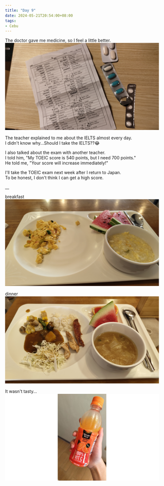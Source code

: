 ```yaml
---
title: "Day 9"
date: 2024-05-21T20:54:00+08:00
tags:
- Cebu
---
```


The doctor gave me medicine, so I feel a little better.  
![medicine](image1.jpg)

The teacher explained to me about the IELTS almost every day.  
I didn't know why...Should I take the IELTS??😂

I also talked about the exam with another teacher.  
I told him, "My TOEIC score is 540 points, but I need 700 points."  
He told me, "Your score will increase immediately!"

I'll take the TOEIC exam next week after I return to Japan.  
To be honest, I don't think I can get a high score.


__

breakfast
![breakfast](image2.jpg)

dinner
![dinner](image3.jpg)


It wasn't tasty...
![juce](image4.jpg)
